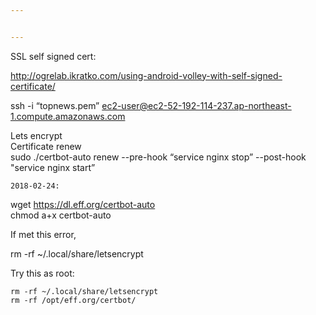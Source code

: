```yaml
---


---
```


<p>SSL self signed cert:</p>
<p><a href="http://ogrelab.ikratko.com/using-android-volley-with-self-signed-certificate/">http://ogrelab.ikratko.com/using-android-volley-with-self-signed-certificate/</a></p>
<p>ssh -i “topnews.pem” <a href="mailto:ec2-user@ec2-52-192-114-237.ap-northeast-1.compute.amazonaws.com">ec2-user@ec2-52-192-114-237.ap-northeast-1.compute.amazonaws.com</a></p>
<p>Lets encrypt<br>
Certificate renew<br>
sudo ./certbot-auto renew --pre-hook “service nginx stop” --post-hook "service nginx start”</p>
<pre><code>2018-02-24:
</code></pre>
<p>wget <a href="https://dl.eff.org/certbot-auto">https://dl.eff.org/certbot-auto</a><br>
chmod a+x certbot-auto</p>
<p>If met this error,</p>
<p>rm -rf ~/.local/share/letsencrypt</p>
<p>Try this as root:</p>
<pre><code>rm -rf ~/.local/share/letsencrypt
rm -rf /opt/eff.org/certbot/
</code></pre>

